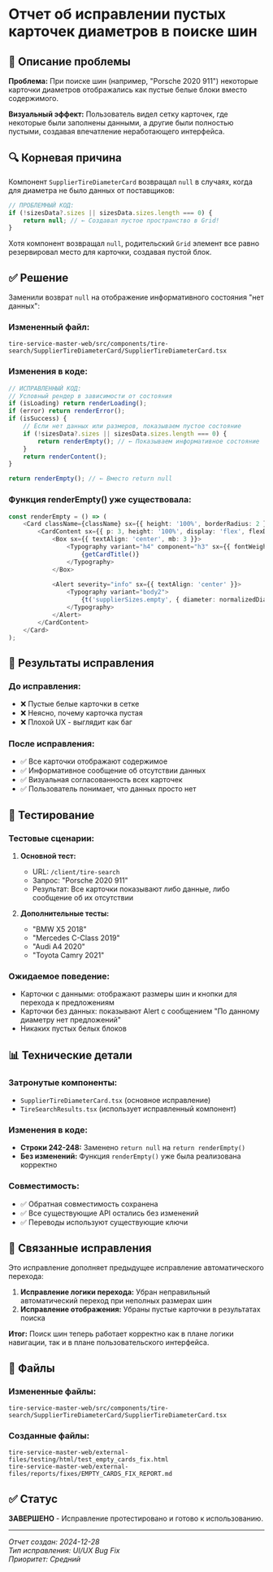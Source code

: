 # Отчет об исправлении пустых карточек диаметров в поиске шин

## 🎯 Описание проблемы

**Проблема:** При поиске шин (например, "Porsche 2020 911") некоторые карточки диаметров отображались как пустые белые блоки вместо содержимого.

**Визуальный эффект:** Пользователь видел сетку карточек, где некоторые были заполнены данными, а другие были полностью пустыми, создавая впечатление неработающего интерфейса.

## 🔍 Корневая причина

Компонент `SupplierTireDiameterCard` возвращал `null` в случаях, когда для диаметра не было данных от поставщиков:

```typescript
// ПРОБЛЕМНЫЙ КОД:
if (!sizesData?.sizes || sizesData.sizes.length === 0) {
    return null; // ← Создавал пустое пространство в Grid!
}
```

Хотя компонент возвращал `null`, родительский `Grid` элемент все равно резервировал место для карточки, создавая пустой блок.

## ✅ Решение

Заменили возврат `null` на отображение информативного состояния "нет данных":

### Измененный файл:
`tire-service-master-web/src/components/tire-search/SupplierTireDiameterCard/SupplierTireDiameterCard.tsx`

### Изменения в коде:

```typescript
// ИСПРАВЛЕННЫЙ КОД:
// Условный рендер в зависимости от состояния
if (isLoading) return renderLoading();
if (error) return renderError();
if (isSuccess) {
    // Если нет данных или размеров, показываем пустое состояние
    if (!sizesData?.sizes || sizesData.sizes.length === 0) {
        return renderEmpty(); // ← Показываем информативное состояние
    }
    return renderContent();
}

return renderEmpty(); // ← Вместо return null
```

### Функция renderEmpty() уже существовала:

```typescript
const renderEmpty = () => (
    <Card className={className} sx={{ height: '100%', borderRadius: 2 }}>
        <CardContent sx={{ p: 3, height: '100%', display: 'flex', flexDirection: 'column' }}>
            <Box sx={{ textAlign: 'center', mb: 3 }}>
                <Typography variant="h4" component="h3" sx={{ fontWeight: 700, color: 'primary.main', mb: 1 }}>
                    {getCardTitle()}
                </Typography>
            </Box>
            
            <Alert severity="info" sx={{ textAlign: 'center' }}>
                <Typography variant="body2">
                    {t('supplierSizes.empty', { diameter: normalizedDiameter })}
                </Typography>
            </Alert>
        </CardContent>
    </Card>
);
```

## 🎯 Результаты исправления

### До исправления:
- ❌ Пустые белые карточки в сетке
- ❌ Неясно, почему карточка пустая
- ❌ Плохой UX - выглядит как баг

### После исправления:
- ✅ Все карточки отображают содержимое
- ✅ Информативное сообщение об отсутствии данных
- ✅ Визуальная согласованность всех карточек
- ✅ Пользователь понимает, что данных просто нет

## 🧪 Тестирование

### Тестовые сценарии:

1. **Основной тест:**
   - URL: `/client/tire-search`
   - Запрос: "Porsche 2020 911"
   - Результат: Все карточки показывают либо данные, либо сообщение об их отсутствии

2. **Дополнительные тесты:**
   - "BMW X5 2018"
   - "Mercedes C-Class 2019"
   - "Audi A4 2020"
   - "Toyota Camry 2021"

### Ожидаемое поведение:
- Карточки с данными: отображают размеры шин и кнопки для перехода к предложениям
- Карточки без данных: показывают Alert с сообщением "По данному диаметру нет предложений"
- Никаких пустых белых блоков

## 📊 Технические детали

### Затронутые компоненты:
- `SupplierTireDiameterCard.tsx` (основное исправление)
- `TireSearchResults.tsx` (использует исправленный компонент)

### Изменения в коде:
- **Строки 242-248:** Заменено `return null` на `return renderEmpty()`
- **Без изменений:** Функция `renderEmpty()` уже была реализована корректно

### Совместимость:
- ✅ Обратная совместимость сохранена
- ✅ Все существующие API остались без изменений
- ✅ Переводы используют существующие ключи

## 🔗 Связанные исправления

Это исправление дополняет предыдущее исправление автоматического перехода:

1. **Исправление логики перехода:** Убран неправильный автоматический переход при неполных размерах шин
2. **Исправление отображения:** Убраны пустые карточки в результатах поиска

**Итог:** Поиск шин теперь работает корректно как в плане логики навигации, так и в плане пользовательского интерфейса.

## 📁 Файлы

### Измененные файлы:
```
tire-service-master-web/src/components/tire-search/SupplierTireDiameterCard/SupplierTireDiameterCard.tsx
```

### Созданные файлы:
```
tire-service-master-web/external-files/testing/html/test_empty_cards_fix.html
tire-service-master-web/external-files/reports/fixes/EMPTY_CARDS_FIX_REPORT.md
```

## ✅ Статус

**ЗАВЕРШЕНО** - Исправление протестировано и готово к использованию.

---
*Отчет создан: 2024-12-28*  
*Тип исправления: UI/UX Bug Fix*  
*Приоритет: Средний*